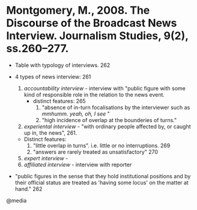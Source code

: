 # Montgomery, M., 2008. The Discourse of the Broadcast News Interview. Journalism Studies, 9(2), ss.260–277.

- Table with typology of interviews. 262

- 4 types of news interview: 261
  1. *accountability interview* - interview with "public figure with some kind of responsible role in the relation to the news event.
     - distinct features: 265 
       1. "absence of in-turn focalisations by the interviewer such as *mmhumm. yeah, oh, I see* "
       2. "high incidence of overlap at the bounderies of turns."
  3. *experiental interview* - "with ordinary people affected by, or caught up in, the news", 261. 
    - Distinct features:
      1. "little overlap in turns". i.e. little or no interruptions. 269
        2. "answers are rarely treated as unsatisfactory" 270
  5. *expert interview* - 
  6. *affiliated interview* - interview with reporter

- "public figures in the sense that they hold institutional positions and by their official status are treated as  'having some locus' on the matter at hand." 262

@media
